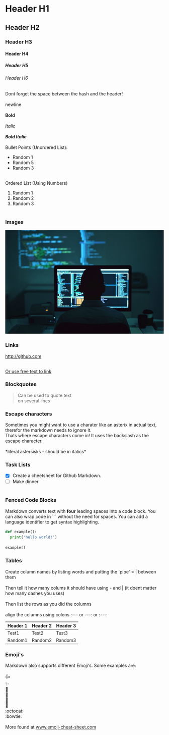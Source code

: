 # Header H1
## Header H2
### Header H3
#### Header H4
##### Header H5
###### Header H6
Dont forget the space between the hash and the header!<br/><br/>
newline<br/><br/>
**Bold**<br/><br/>
*Italic*<br/><br/>
***Bold Italic***<br/><br/>
Bullet Points (Unordered List):
* Random 1
* Random 5
* Random 3<br/><br/>

Ordered List (Using Numbers)
1. Random 1
2. Random 2
3. Random 3<br/><br/>

### Images
![](https://github.com/Archie722/My_User_Guides/blob/master/Assets/Test_picture.jpg)

### Links
http://github.com<br/><br/>

[Or use free text to link](http://github.com)

### Blockquotes
> Can be used to quote text<br/>
> on several lines

### Escape characters
Sometimes you might want to use a charater like an asterix in actual text, therefor the markdown needs to ignore it.<br/>
Thats where escape characters come in! It uses the backslash as the escape character.<br/><br/>
\*literal astersisks - should be in italics\*<br/>

### Task Lists
- [x] Create a cheetsheet for Github Markdown.
- [ ] Make dinner<br/><br/>

### Fenced Code Blocks

Markdown converts text with **four** leading spaces into a code block. You can also wrap code in \`\`\`  without the need for spaces. You can add a language identifier to get syntax highlighting.

``` python
def example():
  print('hello world!')

example()
```
### Tables
Create column names by listing words and putting the 'pipe' = | between them<br/><br/>
Then tell it how many colums it should have using - and | (it doent matter how many dashes you uses)<br/><br/>
Then list the rows as you did the columns<br/><br/>
align the columns using colons :--- or ---: or :---:

Header 1 | Header 2| Header 3
--------|---------|----------
Test1|Test2|Test3
Random1| Random2|Random3

### Emoji's
Markdown also supports different Emoji's. Some examples are:<br/><br/>
:+1:<br/>
:sparkles:<br/>
:camel:<br/>
:tada:<br/>
:rocket:<br/>
:metal:<br/>
:octocat:<br/>
:bowtie:<br/><br/>
More found at www.emoji-cheat-sheet.com











